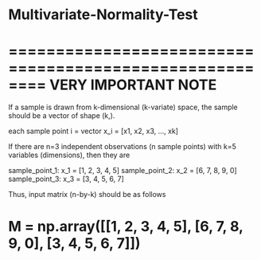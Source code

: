 # Multivariate-Normality-Test
========================================================
           VERY IMPORTANT NOTE
========================================================
If a sample is drawn from k-dimensional (k-variate)
space, the sample should be a vector of shape (k,).

each sample point i = vector x_i = [x1, x2, x3, ..., xk]

If there are n=3 independent observations (n sample
points) with k=5 variables (dimensions), then they are

sample_point_1: x_1 = [1, 2, 3, 4, 5]
sample_point_2: x_2 = [6, 7, 8, 9, 0]
sample_point_3: x_3 = [3, 4, 5, 6, 7]

Thus, input matrix (n-by-k) should be as follows

M = np.array([[1, 2, 3, 4, 5],
              [6, 7, 8, 9, 0],
              [3, 4, 5, 6, 7]])
=======================================================
